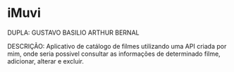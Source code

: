 # iMuvi

DUPLA:
GUSTAVO BASILIO 
ARTHUR BERNAL


DESCRIÇÃO:
Aplicativo de catálogo de filmes utilizando uma API criada por mim, onde seria possivel consultar as informações de determinado filme, adicionar, alterar e excluir.

